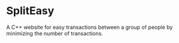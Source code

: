 # SplitEasy
A C++ website for easy transactions between a group of people by minimizing the number of transactions.
